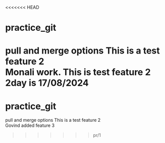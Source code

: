 <<<<<<< HEAD
# practice_git <BR>
 pull and merge options This is a test feature 2<br>
 Monali work. This is test feature 2 <BR>
 2day is 17/08/2024 <BR>
=======
# practice_git
 pull and merge options
This is a test feature 2<br>
Govind added feature 3<br>
>>>>>>> pr/1
